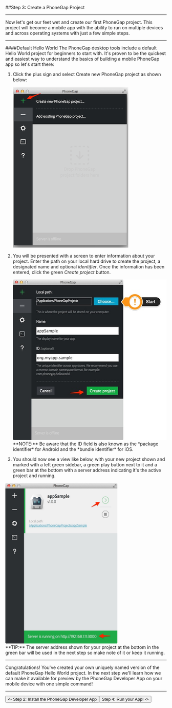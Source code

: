 <link href="../css/styles.css" rel="stylesheet">
<link href="../css/bootstrap.css" rel="stylesheet">
<div class="sidebar"></div>

##Step 3: Create a PhoneGap Project
<hr>

Now let's get our feet wet and create our first PhoneGap project. This project will become a mobile app with the ability to run on multiple devices and across operating systems with just a few simple steps.
<hr>
####Default Hello World
The PhoneGap desktop tools include a default Hello World project for beginners to start with. It's proven to be the quickest and easiest way to understand the basics of building a mobile PhoneGap app so let's start there:

1. Click the plus sign and select Create new PhoneGap project as shown below:

	<img src="../images/desktop-app-plus-sm.png"/>
2. You will be presented with a screen to enter information about your project. Enter the path on your local hard drive to create the project, a designated name and optional *identifier*. Once the information has been entered, click the green *Create project* button.


      <img src="../images/desktop-app-create-info2.jpg" width="504" height="500"/>
 
	<div class="alert alert-warning">**NOTE:** Be aware that the ID field is also known as the *package identifier* for Android and the *bundle identifier* for iOS.</div>

	
3.  You should now see a view like below, with your new project shown and marked with a left green sidebar, a green play button next to it and a green bar at the bottom with a server address indicating it's the active project and running. 
    
   <img src="../images/desktop-app-create.jpg" width="350" height="500"/>

   <div class="alert alert-info">**TIP:** The server address shown for your project at the bottom in the green bar will be used in the next step so make note of it or keep it running. </div>
<hr>
Congratulations! You've created your own uniquely named version of the default PhoneGap Hello World project. In the next step we'll learn how we can make it available for preview by the PhoneGap Developer App on your mobile device with one simple command!
<hr>
<a href="../install/developer-install.html"><button class="btn-prev"><- Step 2: Install the PhoneGap Developer App</button></a><a href="../run/desktop-serve.html"><button class="btn-next">Step 4: Run your App! -></button></a>